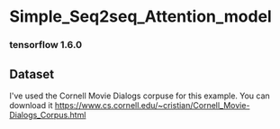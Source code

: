 # Simple_Seq2seq_Attention_model
### tensorflow 1.6.0

## Dataset
I've used the Cornell Movie Dialogs corpuse for this example. You can download it
https://www.cs.cornell.edu/~cristian/Cornell_Movie-Dialogs_Corpus.html
